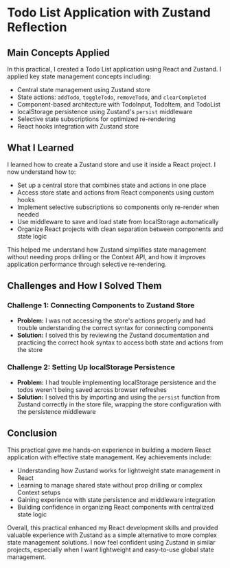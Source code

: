 # Todo List Application with Zustand Reflection

## Main Concepts Applied

In this practical, I created a Todo List application using React and Zustand. I applied key state management concepts including:

* Central state management using Zustand store
* State actions: `addTodo`, `toggleTodo`, `removeTodo`, and `clearCompleted`
* Component-based architecture with TodoInput, TodoItem, and TodoList
* localStorage persistence using Zustand's `persist` middleware
* Selective state subscriptions for optimized re-rendering
* React hooks integration with Zustand store

## What I Learned

I learned how to create a Zustand store and use it inside a React project. I now understand how to:

* Set up a central store that combines state and actions in one place
* Access store state and actions from React components using custom hooks
* Implement selective subscriptions so components only re-render when needed
* Use middleware to save and load state from localStorage automatically
* Organize React projects with clean separation between components and state logic

This helped me understand how Zustand simplifies state management without needing props drilling or the Context API, and how it improves application performance through selective re-rendering.

## Challenges and How I Solved Them

### Challenge 1: Connecting Components to Zustand Store
* **Problem:** I was not accessing the store's actions properly and had trouble understanding the correct syntax for connecting components
* **Solution:** I solved this by reviewing the Zustand documentation and practicing the correct hook syntax to access both state and actions from the store

### Challenge 2: Setting Up localStorage Persistence
* **Problem:** I had trouble implementing localStorage persistence and the todos weren't being saved across browser refreshes
* **Solution:** I solved this by importing and using the `persist` function from Zustand correctly in the store file, wrapping the store configuration with the persistence middleware

## Conclusion

This practical gave me hands-on experience in building a modern React application with effective state management. Key achievements include:

* Understanding how Zustand works for lightweight state management in React
* Learning to manage shared state without prop drilling or complex Context setups
* Gaining experience with state persistence and middleware integration
* Building confidence in organizing React components with centralized state logic

Overall, this practical enhanced my React development skills and provided valuable experience with Zustand as a simple alternative to more complex state management solutions. I now feel confident using Zustand in similar projects, especially when I want lightweight and easy-to-use global state management.